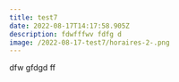 ```yaml
---
title: test7
date: 2022-08-17T14:17:58.905Z
description: fdwfffwv fdfg d
image: /2022-08-17-test7/horaires-2-.png
---
```

dfw gfdgd ff